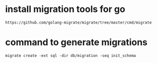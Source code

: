 # install migration tools for go
`https://github.com/golang-migrate/migrate/tree/master/cmd/migrate`

# command to generate migrations
`migrate create -ext sql -dir db/migration -seq init_schema`